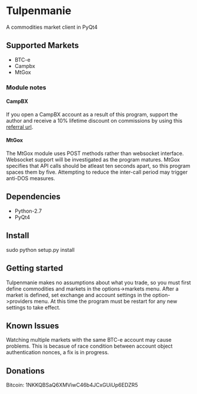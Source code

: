 # Tulpenmanie
A commodities market client in PyQt4

## Supported Markets
 - BTC-e
 - Campbx
 - MtGox

### Module notes
#### CampBX
If you open a CampBX account as a result of this program, support the 
author and receive a 10% lifetime discount on commissions by using 
this [referral url](https://campbx.com/register.php?r=P3hAnksjDmY).

#### MtGox
The MtGox module uses POST methods rather than websocket interface. 
Websocket support will be investigated as the program matures. MtGox specifies 
that API calls should be atleast ten seconds apart, so this program spaces 
them by five. Attempting to reduce the inter-call period may trigger anti-DOS
measures.

## Dependencies
 - Python-2.7
 - PyQt4

## Install
sudo python setup.py install

## Getting started
Tulpenmanie makes no assumptions about what you trade, so you must first define
commodities and markets in the options->markets menu. After a market is defined,
set exchange and account settings in the option->providers menu. At this time 
the program must be restart for any new settings to take effect.

## Known Issues
Watching multiple markets with the same BTC-e account may cause problems. This 
is becasue of race condition between account object authentication nonces, a 
fix is in progress.

## Donations
Bitcoin: 1NKKQBSaQ6XMViwC46b4JCxGUiUp6EDZR5
